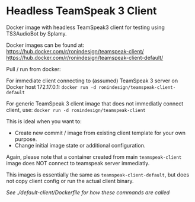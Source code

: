 # Headless TeamSpeak 3 Client

Docker image with headless TeamSpeak3 client for testing using TS3AudioBot by Splamy.

Docker images can be found at:
https://hub.docker.com/r/ronindesign/teamspeak-client/
https://hub.docker.com/r/ronindesign/teamspeak-client-default/

Pull / run from docker:

For immediate client connecting to (assumed) TeamSpeak 3 server on Docker host 172.17.0.1:
`docker run -d ronindesign/teamspeak-client-default`

For generic TeamSpeak 3 client image that does not immediatly connect client, use:
`docker run -d ronindesign/teamspeak-client`

This is ideal when you want to:

- Create new commit / image from existing client template for your own purpose.
- Change initial image state or additional configuration.

Again, please note that a container created from main `teamspeak-client` image does NOT connect to teamspeak server immediatly.

This images is essentially the same as `teamspeak-client-default`, but does not copy client config or run the actual client binary.

_See ./default-client/Dockerfile for how these commands are called_
